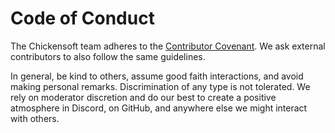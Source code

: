 # Code of Conduct

The Chickensoft team adheres to the [Contributor Covenant][contributor-covenant]. We ask external contributors to also follow the same guidelines.

In general, be kind to others, assume good faith interactions, and avoid making personal remarks. Discrimination of any type is not tolerated. We rely on moderator discretion and do our best to create a positive atmosphere in Discord, on GitHub, and anywhere else we might interact with others.

[contributor-covenant]: https://www.contributor-covenant.org/version/2/1/code_of_conduct/
